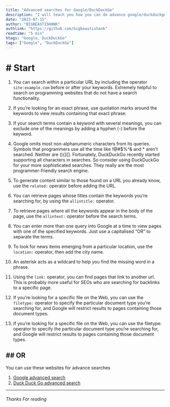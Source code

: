 ```yaml
---
title: "Advanced searches for Google/DuckDuckGo"
description: "I will teach you how you can do advance google/duckduckgo searches."
date: "2023-07-15"
author: "BIGBEASTISHANK"
authlink: "https://github.com/bigbeastishank"
readtime: "5 min"
htags: "Google, DuckDuckGo"
tags: ["Google", "DuckDuckGo"]
---
```


# # Start

1. You can search within a particular URL by including the operator `site:example.com` before or after your keywords. Extremely helpful to search on programming websites that do not have a search functionality.

2. If you’re looking for an exact phrase, use quotation marks around the keywords to view results containing that exact phrase.

3. If your search terms contain a keyword with several meanings, you can exclude one of the meanings by adding a hyphen (-) before the keyword.

4. Google omits most non-alphanumeric characters from its queries. Symbols that programmers use all the time like !@#$%^& and \* aren’t searched. Neither are (){}[]. Fortunately, DuckDuckGo recently started supporting all characters in searches. So consider using DuckDuckGo for your more sophisticated searches. They really are the most programmer-friendly search engine.

5. To generate content similar to those found on a URL you already know, use the `related:` operator before adding the URL.

6. You can retrieve pages whose titles contain the keywords you’re searching for, by using the `allintitle:` operator.

7. To retrieve pages where all the keywords appear in the body of the page, use the `allintext:` operator before the search terms.

8. You can enter more than one query into Google at a time to view pages with one of the specified keywords. Just use a capitalised “OR” to separate the terms.

9. To look for news items emerging from a particular location, use the `location:` operator, then add the city name.

10. An asterisk acts as a wildcard to help you find the missing word in a phrase.

11. Using the `link:` operator, you can find pages that link to another url. This is probably more useful for SEOs who are searching for backlinks to a specific page.

12. If you’re looking for a specific file on the Web, you can use the `filetype:` operator to specify the particular document type you’re searching for, and Google will restrict results to pages containing those document types.

13. If you’re looking for a specific file on the Web, you can use the filetype: operator to specify the particular document type you’re searching for, and Google will restrict results to pages containing those document types.

## ## OR

You can use these websites for advance searches

1. [Google advanced search](https://www.google.com/advanced_search)
2. [Duck Duck Go advanced search](https://search.mediasova.com/en/duckduckgo)

---

###### Thanks For reading
